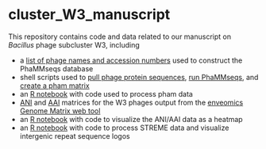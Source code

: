 # cluster_W3_manuscript
This repository contains code and data related to our manuscript on *Bacillus* phage subcluster W3, including
- a [list of phage names and accession numbers](https://github.com/acvill/cluster_W3_manuscript/blob/main/data/Bacillus_phage.txt) used to construct the PhaMMseqs database
- shell scripts used to [pull phage protein sequences](https://github.com/acvill/cluster_W3_manuscript/blob/main/notebooks_scripts/get_faa.sh), [run PhaMMseqs](https://github.com/acvill/cluster_W3_manuscript/blob/main/notebooks_scripts/run_phammseqs.sh), and [create a pham matrix](https://github.com/acvill/cluster_W3_manuscript/blob/main/notebooks_scripts/parse_phams.sh)
- an [R notebook](https://github.com/acvill/cluster_W3_manuscript/blob/main/notebooks_scripts/phams_26July2023.Rmd) with code used to process pham data
- [ANI](https://github.com/acvill/cluster_W3_manuscript/blob/main/data/W3_ani_matrix_14Aug2023.txt) and [AAI](https://github.com/acvill/cluster_W3_manuscript/blob/main/data/W3_aai_matrix_14Aug2023.txt) matrices for the W3 phages output from the [enveomics Genome Matrix web tool](http://enve-omics.ce.gatech.edu/g-matrix/)
- an [R notebook](https://github.com/acvill/cluster_W3_manuscript/blob/main/notebooks_scripts/ani_aai_plot.Rmd) with code to visualize the ANI/AAI data as a heatmap
- an [R notebook](https://github.com/acvill/cluster_W3_manuscript/blob/main/notebooks_scripts/intergenic_repeats_W3phages.Rmd) with code to process STREME data and visualize intergenic repeat sequence logos 
